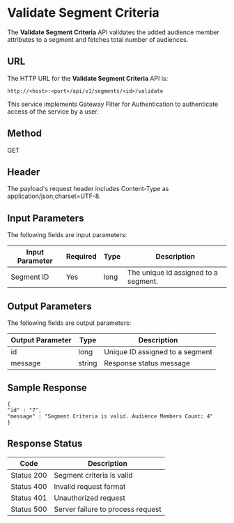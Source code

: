 
# Validate Segment Criteria

The **Validate Segment Criteria** API validates the added audience member attributes to a segment and fetches total number of audiences.

## URL

The HTTP URL for the **Validate Segment Criteria** API is:

```
http://<host>:<port>/api/v1/segments/<id>/validate
```

This service implements Gateway Filter for Authentication to authenticate access of the service by a user.

## Method

GET

## Header

The payload's request header includes Content-Type as application/json;charset=UTF-8.

## Input Parameters

The following fields are input parameters:

| Input Parameter | Required | Type | Description                          |
| --------------- | -------- | ---- | ------------------------------------ |
| Segment ID      | Yes      | long | The unique id assigned to a segment. |

## Output Parameters

The following fields are output parameters:

| Output Parameter | Type   | Description                     |
| ---------------- | ------ | ------------------------------- |
| id               | long   | Unique ID assigned to a segment |
| message          | string | Response status message         |

## Sample Response

```
{
"id" : "7",
"message" : "Segment Criteria is valid. Audience Members Count: 4"
}
```

## Response Status

| Code       | Description                       |
| ---------- | --------------------------------- |
| Status 200 | Segment criteria is valid         |
| Status 400 | Invalid request format            |
| Status 401 | Unauthorized request              |
| Status 500 | Server failure to process request |
